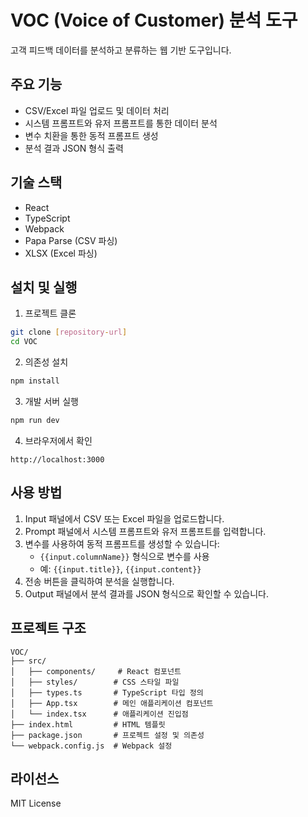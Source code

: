 # VOC (Voice of Customer) 분석 도구

고객 피드백 데이터를 분석하고 분류하는 웹 기반 도구입니다.

## 주요 기능

- CSV/Excel 파일 업로드 및 데이터 처리
- 시스템 프롬프트와 유저 프롬프트를 통한 데이터 분석
- 변수 치환을 통한 동적 프롬프트 생성
- 분석 결과 JSON 형식 출력

## 기술 스택

- React
- TypeScript
- Webpack
- Papa Parse (CSV 파싱)
- XLSX (Excel 파싱)

## 설치 및 실행

1. 프로젝트 클론
```bash
git clone [repository-url]
cd VOC
```

2. 의존성 설치
```bash
npm install
```

3. 개발 서버 실행
```bash
npm run dev
```

4. 브라우저에서 확인
```
http://localhost:3000
```

## 사용 방법

1. Input 패널에서 CSV 또는 Excel 파일을 업로드합니다.
2. Prompt 패널에서 시스템 프롬프트와 유저 프롬프트를 입력합니다.
3. 변수를 사용하여 동적 프롬프트를 생성할 수 있습니다:
   - `{{input.columnName}}` 형식으로 변수를 사용
   - 예: `{{input.title}}`, `{{input.content}}`
4. 전송 버튼을 클릭하여 분석을 실행합니다.
5. Output 패널에서 분석 결과를 JSON 형식으로 확인할 수 있습니다.

## 프로젝트 구조

```
VOC/
├── src/
│   ├── components/     # React 컴포넌트
│   ├── styles/        # CSS 스타일 파일
│   ├── types.ts       # TypeScript 타입 정의
│   ├── App.tsx        # 메인 애플리케이션 컴포넌트
│   └── index.tsx      # 애플리케이션 진입점
├── index.html         # HTML 템플릿
├── package.json       # 프로젝트 설정 및 의존성
└── webpack.config.js  # Webpack 설정
```

## 라이선스

MIT License 